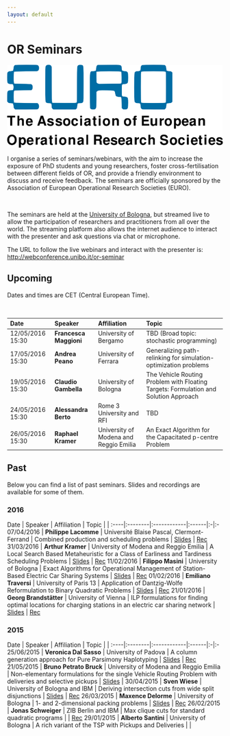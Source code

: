```yaml
---
layout: default
---
```


# OR Seminars

<img src="/images/euro.png" alt="EURO Logo" class="euro-logo"/>

I organise a series of seminars/webinars, with the aim to increase the exposure of PhD students and young researchers, foster cross-fertilisation between different fields of OR, and provide a friendly environment to discuss and receive feedback. The seminars are officially sponsored by the Association of European Operational Research Societies (EURO).

<br/>

The seminars are held at the [University of Bologna](http://www.dei.unibo.it/), but streamed live to allow the participation of researchers and practitioners from all over the world. The streaming platform also allows the internet audience to interact with the presenter and ask questions via chat or microphone.

<div class="important">
    The URL to follow the live webinars and interact with the presenter is: <br/>
    <a href="http://webconference.unibo.it/or-seminar" title="Live streaming">http://webconference.unibo.it/or-seminar</a>
</div>

## Upcoming

Dates and times are CET (Central European Time).

<br/>

Date | Speaker | Affiliation | Topic
:----|:--------|:------------|:------
12/05/2016 15:30 | **Francesca Maggioni** | University of Bergamo | TBD (Broad topic: stochastic programming)
17/05/2016 15:30 | **Andrea Peano** | University of Ferrara | Generalizing path-relinking for simulation-optimization problems
19/05/2016 15:30 | **Claudio Gambella** | University of Bologna | The Vehicle Routing Problem with Floating Targets: Formulation and Solution Approach
24/05/2016 15:30 | **Alessandra Berto** | Rome 3 University and RFI | TBD
26/05/2016 15:30 | **Raphael Kramer** | University of Modena and Reggio Emilia | An Exact Algorithm for the Capacitated p-centre Problem

## Past

Below you can find a list of past seminars. Slides and recordings are available for some of them.

### 2016

Date | Speaker | Affiliation | Topic |  |
:----|:--------|:------------|:------|:-|:-
07/04/2016 | **Philippe Lacomme** | Université Blaise Pascal, Clermont-Ferrand | Combined production and scheduling problems | [Slides](http://santini.in/files/seminars/spring-2016/fl_slides.pdf) | [Rec](https://www.youtube.com/watch?v=lRH9lf52Hwk)
31/03/2016 | **Arthur Kramer** | University of Modena and Reggio Emilia | A Local Search Based Metaheuristic for a Class of Earliness and Tardiness Scheduling Problems | [Slides](http://santini.in/files/seminars/spring-2016/ak_slides.pdf) | [Rec](https://www.youtube.com/watch?v=tpKTJAEBpWQ)
11/02/2016 | **Filippo Masini** | University of Bologna | Exact Algorithms for Operational Management of Station-Based Electric Car Sharing Systems | [Slides](http://santini.in/files/seminars/spring-2016/fm_slides.pdf) | [Rec](https://www.youtube.com/watch?v=xbIEU8eht48)
01/02/2016 | **Emiliano Traversi** | University of Paris 13 | Application of Dantzig-Wolfe Reformulation to Binary Quadratic Problems | [Slides](http://santini.in/files/seminars/spring-2016/et_slides.pdf) | [Rec](https://www.youtube.com/watch?v=PyWfezxAMLQ)
21/01/2016 | **Georg Brandstätter** | University of Vienna | ILP formulations for finding optimal locations for charging stations in an electric car sharing network | [Slides](http://santini.in/files/seminars/spring-2016/gb_slides.pdf) | [Rec](https://www.youtube.com/watch?v=Q7cjSgyYKPc)

### 2015

Date | Speaker | Affiliation | Topic |  |
:----|:--------|:------------|:------|:-|:-
25/06/2015 | **Veronica Dal Sasso** | University of Padova | A column generation approach for Pure Parsimony Haplotyping | [Slides](http://santini.in/files/seminars/spring-2015/vds_slides.pdf) | [Rec](http://santini.in/files/seminars/spring-2015/vds_video.flv)
21/05/2015 | **Bruno Petrato Bruck** | University of Modena and Reggio Emilia | Non-elementary formulations for the single Vehicle Routing Problem with deliveries and selective pickups | [Slides](http://santini.in/files/seminars/spring-2015/bpb_slides.pdf) |
30/04/2015 | **Sven Wiese** | University of Bologna and IBM | Deriving intersection cuts from wide split disjunctions | [Slides](http://santini.in/files/seminars/spring-2015/sw_slides.pdf) | [Rec](http://santini.in/files/seminars/spring-2015/sw_video.flv)
26/03/2015 | **Maxence Delorme** | University of Bologna | 1- and 2-dimensional packing problems | [Slides](http://santini.in/files/seminars/spring-2015/md_slides.pdf) | [Rec](http://santini.in/files/seminars/spring-2015/md_video.flv)
26/02/2015 | **Jonas Schweiger** | ZIB Berlin and IBM | Max clique cuts for standard quadratic programs | | [Rec](http://santini.in/files/seminars/spring-2015/js_video.flv)
29/01/2015 | **Alberto Santini** | University of Bologna | A rich variant of the TSP with Pickups and Deliveries | |